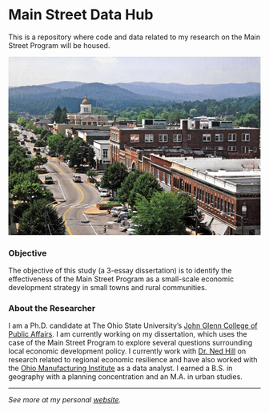 # Main Street Data Hub

This is a repository where code and data related to my research on the Main Street Program will be housed.

<p align="center">
  <img width="600" src="img/mainst_nc.png">
</p>

### Objective
The objective of this study (a 3-essay dissertation) is to identify the effectiveness of the Main Street Program as a small-scale economic development strategy in small towns and rural communities.

### About the Researcher

I am a Ph.D. candidate at The Ohio State University’s [John Glenn College of Public Affairs](https://glenn.osu.edu/). I am currently working on my dissertation, which uses the case of the Main Street Program to explore several questions surrounding local economic development policy. I currently work with [Dr. Ned Hill](http://glenn.osu.edu/faculty/glenn-faculty/hill/) on research related to regional economic resilience and have also worked with the [Ohio Manufacturing Institute](https://omi.osu.edu/) as a data analyst. I earned a B.S. in geography with a planning concentration and an M.A. in urban studies.

***

*See more at my personal [website](https://andrewvanleuven.com/).*
